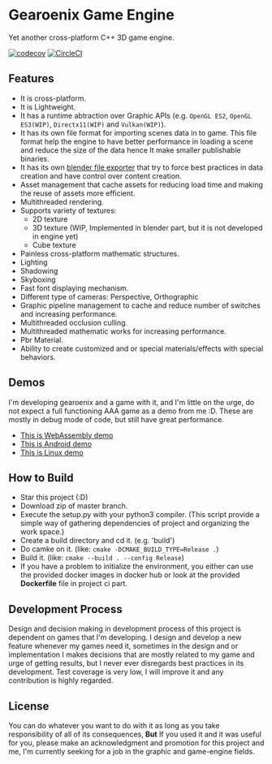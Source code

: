 # Gearoenix Game Engine

Yet another cross-platform C++ 3D game engine.

[![codecov](https://codecov.io/gh/Hossein-Noroozpour/gearoenix/branch/master/graph/badge.svg)](https://codecov.io/gh/Hossein-Noroozpour/gearoenix)
[![CircleCI](https://circleci.com/gh/Hossein-Noroozpour/gearoenix.svg?style=svg)](https://circleci.com/gh/Hossein-Noroozpour/gearoenix)

## Features

- It is cross-platform.
- It is Lightweight.
- It has a runtime abtraction over Graphic APIs (e.g. `OpenGL ES2`, `OpenGL ES3(WIP)`,
  `Directx11(WIP)` and `Vulkan(WIP)`).
- It has its own file format for importing scenes data in to game. This file
  format help the engine to have better performance in loading a scene and
  reduce the size of the data hence It make smaller publishable binaries.
- It has its own
  [blender file exporter](https://github.com/Hossein-Noroozpour/gearoenix-blender)
  that try to force best practices in data creation and have control
  over content creation.
- Asset management that cache assets for reducing load time and making the reuse of assets
  more efficient.
- Multithreaded rendering.
- Supports variety of textures:
  - 2D texture
  - 3D texture (WIP, Implemented in blender part, but it is not developed in
    engine yet)
  - Cube texture
- Painless cross-platform mathematic structures.
- Lighting
- Shadowing
- Skyboxing
- Fast font displaying mechanism.
- Different type of cameras: Perspective, Orthographic
- Graphic pipeline management to cache and reduce number of switches and
  increasing performance.
- Multithreaded occlusion culling.
- Multithreaded mathematic works for increasing performance.
- Pbr Material.
- Ability to create customized and or special materials/effects with special behaviors.

## Demos

I'm developing gearoenix and a game with it, and I'm little on the urge, do not
expect a full functioning AAA game as a demo from me :D. These are mostly in
debug mode of code, but still have great performance.

- [This is WebAssembly demo](https://hossein-noroozpour.github.io/gearoenix-static-files/web-demo/index.html)
- [This is Android demo](https://hossein-noroozpour.github.io/gearoenix-static-files/android/android.7z)
- [This is Linux demo](https://hossein-noroozpour.github.io/gearoenix-static-files/linux/linux.7z)

## How to Build

- Star this project (:D)
- Download zip of master branch.
- Execute the setup.py with your python3 compiler. (This script provide a simple way of gathering
  dependencies of project and organizing the work space.)
- Create a build directory and cd it. (e.g. 'build')
- Do camke on it. (like: ```cmake -DCMAKE_BUILD_TYPE=Release .```)
- Build it. (like: ```cmake --build . --config Release```)
- If you have a problem to initialize the environment,
  you either can use the provided docker images in docker hub or
  look at the provided **Dockerfile** file in project ci part.

## Development Process

Design and decision making in development process of this project is dependent
on games that I'm developing. I design and develop a new feature whenever my
games need it, sometimes in the
design and or implementation I makes decisions that are mostly related to my
game and urge of getting results, but I never ever disregards best practices in
its development. Test coverage is very low, I will improve it and any contribution
is highly regarded.

## License

You can do whatever you want to do with it as long as you take responsibility
of all of
its consequences, **But** If you used it and it was useful for you, please make
an acknowledgment and promotion for this project and me, I'm currently seeking
for a job in the graphic and game-engine fields.
